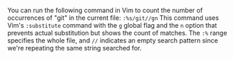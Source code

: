 You can run the following command in Vim to count the number of occurrences of "git" in the current file:
```:%s/git//gn```
This command uses Vim's ```:substitute``` command with the ```g``` global flag and the ```n``` option that prevents actual substitution but shows the count of matches. The ```:%``` range specifies the whole file, and ```//``` indicates an empty search pattern since we're repeating the same string searched for.
